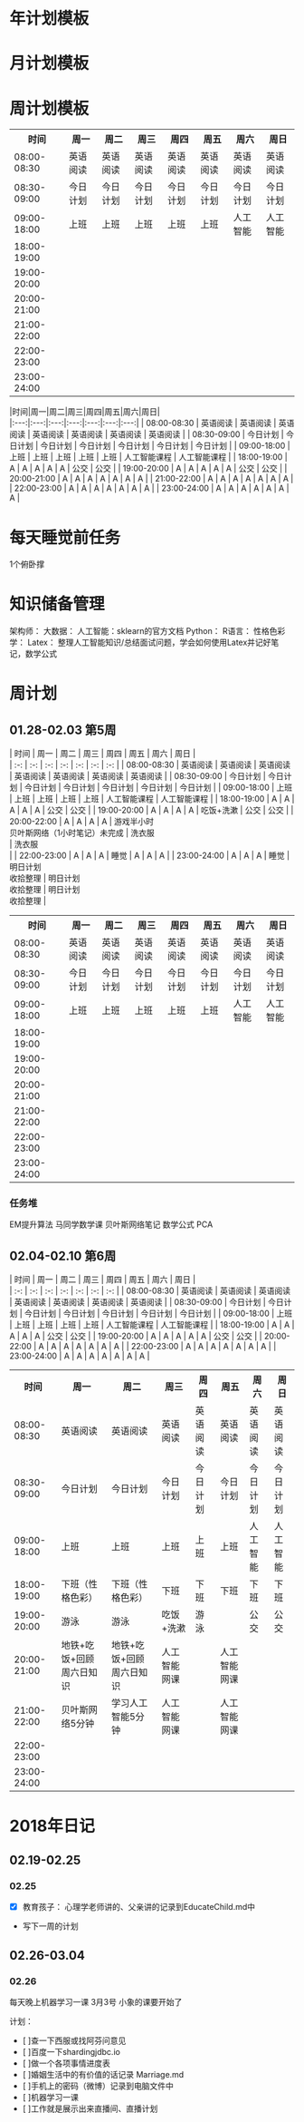 # 年计划模板 #

# 月计划模板 #

# 周计划模板 #

<table>
<tr>
<th>时间</th><th>周一</th><th>周二</th><th>周三</th><th>周四</th><th>周五</th><th>周六</th><th>周日</th></tr>
<tr>
<td>08:00-08:30</td><td>英语阅读</td>
<td>英语阅读</td><td>英语阅读</td>
<td>英语阅读</td><td>英语阅读</td>
<td>英语阅读</td><td>英语阅读</td>
</tr>
</tr>
<tr>
<td>08:30-09:00</td><td>今日计划</td>
<td>今日计划</td><td>今日计划</td>
<td>今日计划</td><td>今日计划</td>
<td>今日计划</td><td>今日计划</td>
</tr>
</tr>
<tr>
<td>09:00-18:00</td><td>上班</td>
<td>上班</td><td>上班</td>
<td>上班</td><td>上班</td>
<td>人工智能</td><td>人工智能</td>
</tr>
</tr>
<tr>
<td>18:00-19:00</td><td></td>
<td></td><td></td>
<td></td><td></td>
<td></td><td></td>
</tr>
</tr>
<tr>
<td>19:00-20:00</td><td></td>
<td></td><td></td>
<td></td><td></td>
<td></td><td></td>
</tr>
</tr>
<tr>
<td>20:00-21:00</td><td></td>
<td></td><td></td>
<td></td><td></td>
<td></td><td></td>
</tr>
</tr>
<tr>
<td>21:00-22:00</td><td></td>
<td></td><td></td>
<td></td><td></td>
<td></td><td></td>
</tr>
</tr>
<tr>
<td>22:00-23:00</td><td></td>
<td></td><td></td>
<td></td><td></td>
<td></td><td></td>
</tr>
<tr>
<td>23:00-24:00</td><td></td>
<td></td><td></td>
<td></td><td></td>
<td></td><td></td>
</tr>
</table>

|时间|周一|周二|周三|周四|周五|周六|周日|  
|:---:|:---:|:---:|:---:|:---:|:---:|:---:|
| 08&#58;00-08&#58;30 | 英语阅读 | 英语阅读 | 英语阅读 | 英语阅读 | 英语阅读 | 英语阅读 | 英语阅读 |
| 08&#58;30-09&#58;00 | 今日计划 | 今日计划 | 今日计划 | 今日计划 | 今日计划 | 今日计划 | 今日计划 |
| 09&#58;00-18&#58;00 | 上班 | 上班 | 上班 | 上班 | 上班 | 人工智能课程 | 人工智能课程 |
| 18&#58;00-19&#58;00 | A | A | A | A | A | 公交 | 公交 |
| 19&#58;00-20&#58;00 | A | A | A | A | A | 公交 | 公交 |
| 20&#58;00-21&#58;00 | A | A | A | A | A | A | A |
| 21&#58;00-22&#58;00 | A | A | A | A | A | A | A |
| 22&#58;00-23&#58;00 | A | A | A | A | A | A | A |
| 23&#58;00-24&#58;00 | A | A | A | A | A | A | A |

# 每天睡觉前任务 #

1个俯卧撑



# 知识储备管理 #

架构师：
大数据：
人工智能：sklearn的官方文档
Python：
R语言：
性格色彩学：
Latex： 整理人工智能知识/总结面试问题，学会如何使用Latex并记好笔记，数学公式



# 周计划 #

## 01.28-02.03 第5周 ##

| 时间 | 周一 | 周二 | 周三 | 周四 | 周五 | 周六 | 周日 |  
| :-: | :-: | :-: | :-: | :-: | :-: | :-: |
| 08&#58;00-08&#58;30 | 英语阅读 | 英语阅读 | 英语阅读 | 英语阅读 | 英语阅读 | 英语阅读 | 英语阅读 |
| 08&#58;30-09&#58;00 | 今日计划 | 今日计划 | 今日计划 | 今日计划 | 今日计划 | 今日计划 | 今日计划 |
| 09&#58;00-18&#58;00 | 上班 | 上班 | 上班 | 上班 | 上班 | 人工智能课程 | 人工智能课程 |
| 18&#58;00-19&#58;00 | A | A | A | A | A | 公交 | 公交 |
| 19&#58;00-20&#58;00 | A | A | A | A | 吃饭+洗漱 | 公交 | 公交 |
| 20&#58;00-22&#58;00 | A | A | A | A | 游戏半小时<br/>贝叶斯网络（1小时笔记）未完成 | 洗衣服<br/> | 洗衣服<br/> |
| 22&#58;00-23&#58;00 | A | A | A | 睡觉 | A | A | A |
| 23&#58;00-24&#58;00 | A | A | A | 睡觉 | 明日计划<br/>收拾整理 | 明日计划<br/>收拾整理 | 明日计划<br/>收拾整理 |

<table>
<tr>
<th>时间</th><th>周一</th><th>周二</th><th>周三</th><th>周四</th><th>周五</th><th>周六</th><th>周日</th></tr>
<tr>
<td>08:00-08:30</td><td>英语阅读</td>
<td>英语阅读</td><td>英语阅读</td>
<td>英语阅读</td><td>英语阅读</td>
<td>英语阅读</td><td>英语阅读</td>
</tr>
</tr>
<tr>
<td>08:30-09:00</td><td>今日计划</td>
<td>今日计划</td><td>今日计划</td>
<td>今日计划</td><td>今日计划</td>
<td>今日计划</td><td>今日计划</td>
</tr>
</tr>
<tr>
<td>09:00-18:00</td><td>上班</td>
<td>上班</td><td>上班</td>
<td>上班</td><td>上班</td>
<td>人工智能</td><td>人工智能</td>
</tr>
</tr>
<tr>
<td>18:00-19:00</td><td></td>
<td></td><td></td>
<td></td><td></td>
<td></td><td></td>
</tr>
</tr>
<tr>
<td>19:00-20:00</td><td></td>
<td></td><td></td>
<td></td><td></td>
<td></td><td></td>
</tr>
</tr>
<tr>
<td>20:00-21:00</td><td></td>
<td></td><td></td>
<td></td><td></td>
<td></td><td></td>
</tr>
</tr>
<tr>
<td>21:00-22:00</td><td></td>
<td></td><td></td>
<td></td><td></td>
<td></td><td></td>
</tr>
</tr>
<tr>
<td>22:00-23:00</td><td></td>
<td></td><td></td>
<td></td><td></td>
<td></td><td></td>
</tr>
<tr>
<td>23:00-24:00</td><td></td>
<td></td><td></td>
<td></td><td></td>
<td></td><td></td>
</tr>
</table>

### 任务堆 ###

EM提升算法
马同学数学课
贝叶斯网络笔记
数学公式
PCA




## 02.04-02.10 第6周 ##

| 时间 | 周一 | 周二 | 周三 | 周四 | 周五 | 周六 | 周日 |  
| :-: | :-: | :-: | :-: | :-: | :-: | :-: |
| 08&#58;00-08&#58;30 | 英语阅读 | 英语阅读 | 英语阅读 | 英语阅读 | 英语阅读 | 英语阅读 | 英语阅读 |
| 08&#58;30-09&#58;00 | 今日计划 | 今日计划 | 今日计划 | 今日计划 | 今日计划 | 今日计划 | 今日计划 |
| 09&#58;00-18&#58;00 | 上班 | 上班 | 上班 | 上班 | 上班 | 人工智能课程 | 人工智能课程 |
| 18&#58;00-19&#58;00 | A | A | A | A | A | 公交 | 公交 |
| 19&#58;00-20&#58;00 | A | A | A | A | A | 公交 | 公交 |
| 20&#58;00-22&#58;00 | A | A | A | A | A | A | A |
| 22&#58;00-23&#58;00 | A | A | A | A | A | A | A |
| 23&#58;00-24&#58;00 | A | A | A | A | A | A | A |


<table>
<tr>
<th>时间</th><th>周一</th><th>周二</th><th>周三</th><th>周四</th><th>周五</th><th>周六</th><th>周日</th></tr>
<tr>
<td>08&#58;00-08&#58;30</td><td>英语阅读</td>
<td>英语阅读</td><td>英语阅读</td>
<td>英语阅读</td><td>英语阅读</td>
<td>英语阅读</td><td>英语阅读</td>
</tr>
</tr>
<tr>
<td>08:30-09:00</td><td>今日计划</td>
<td>今日计划</td><td>今日计划</td>
<td>今日计划</td><td>今日计划</td>
<td>今日计划</td><td>今日计划</td>
</tr>
</tr>
<tr>
<td>09:00-18:00</td><td>上班</td>
<td>上班</td><td>上班</td>
<td>上班</td><td>上班</td>
<td>人工智能</td><td>人工智能</td>
</tr>
</tr>
<tr>
<td>18:00-19:00</td><td>下班（性格色彩）</td>
<td>下班（性格色彩）</td><td>下班</td>
<td>下班</td><td>下班</td>
<td>下班</td><td>下班</td>
</tr>
</tr>
<tr>
<td>19:00-20:00</td><td>游泳</td>
<td>游泳</td><td>吃饭+洗漱</td>
<td>游泳</td><td></td>
<td>公交</td><td>公交</td>
</tr>
</tr>
<tr>
<td>20:00-21:00</td><td>地铁+吃饭+回顾周六日知识</td>
<td>地铁+吃饭+回顾周六日知识</td><td>人工智能网课</td>
<td></td><td>人工智能网课</td>
<td></td><td></td>
</tr>
</tr>
<tr>
<td>21:00-22:00</td><td>贝叶斯网络5分钟</td>
<td>学习人工智能5分钟</td><td>人工智能网课</td>
<td></td><td>人工智能网课</td>
<td></td><td></td>
</tr>
</tr>
<tr>
<td>22:00-23:00</td><td></td>
<td></td><td></td>
<td></td><td></td>
<td></td><td></td>
</tr>
<tr>
<td>23:00-24:00</td><td></td>
<td></td><td></td>
<td></td><td></td>
<td></td><td></td>
</tr>
</table>

# 2018年日记 #

## 02.19-02.25 ##

### 02.25 ###

- [x] 教育孩子： 心理学老师讲的、父亲讲的记录到EducateChild.md中
- 写下一周的计划

## 02.26-03.04 ##

### 02.26 ###

每天晚上机器学习一课
3月3号 小象的课要开始了

计划：

- [ ]查一下西服或找阿芬问意见
- [ ]百度一下shardingjdbc.io
- [ ]做一个各项事情进度表
- [ ]婚姻生活中的有价值的话记录 Marriage.md
- [ ]手机上的密码（微博）记录到电脑文件中
- [ ]机器学习一课
- [ ]工作就是展示出来直播间、直播计划





